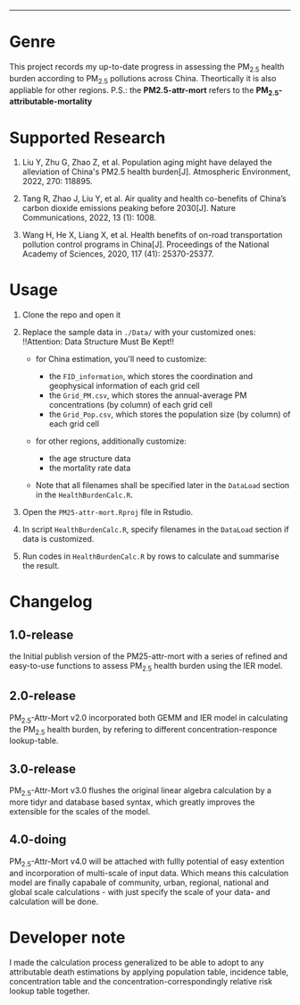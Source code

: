 ****

# Genre
This project records my up-to-date progress in assessing the PM<sub>2.5</sub> health burden according to PM<sub>2.5</sub> pollutions across China. Theortically it is also appliable for other regions. P.S.: the **PM2.5-attr-mort** refers to the **PM<sub>2.5</sub>-attributable-mortality**

# Supported Research
1. Liu Y, Zhu G, Zhao Z, et al. Population aging might have delayed the alleviation of China's PM2.5 health burden[J]. Atmospheric Environment, 2022, 270: 118895.

2. Tang R, Zhao J, Liu Y, et al. Air quality and health co-benefits of China’s carbon dioxide emissions peaking before 2030[J]. Nature Communications, 2022, 13 (1): 1008.

3. Wang H, He X, Liang X, et al. Health benefits of on-road transportation pollution control programs in China[J]. Proceedings of the National Academy of Sciences, 2020, 117 (41): 25370-25377.


# Usage

1. Clone the repo and open it

2. Replace the sample data in `./Data/` with your customized ones: 
!!Attention: Data  Structure Must Be Kept!!

    - for China estimation, you'll need to customize:
        - the `FID_information`, which stores the coordination and geophysical information of each grid cell
        - the `Grid_PM.csv`, which stores the annual-average PM concentrations (by column) of each grid cell
        - the `Grid_Pop.csv`, which stores the population size (by column) of each grid cell

    - for other regions, additionally customize:
        - the age structure data    
        - the mortality rate data
    - Note that all filenames shall be specified later in the `DataLoad` section in the `HealthBurdenCalc.R`.

3. Open the `PM25-attr-mort.Rproj` file in Rstudio.

4. In script `HealthBurdenCalc.R`, specify filenames in the `DataLoad` section if data is customized.

5. Run codes in `HealthBurdenCalc.R` by rows to calculate and summarise the result.


# Changelog

## 1.0-release 

the Initial publish version of the PM25-attr-mort with a series of refined and easy-to-use functions to assess PM<sub>2.5</sub> health burden using the IER model.

## 2.0-release

PM<sub>2.5</sub>-Attr-Mort v2.0 incorporated both GEMM and IER model in calculating the PM<sub>2.5</sub> health burden, by refering to different concentration-responce lookup-table.

## 3.0-release

PM<sub>2.5</sub>-Attr-Mort v3.0 flushes the original linear algebra calculation by a more tidyr and database based syntax, which greatly improves the extensible for the scales of the model. 

## 4.0-doing

PM<sub>2.5</sub>-Attr-Mort v4.0 will be attached with fullly potential of easy extention and incorporation of multi-scale of input data. Which means this calculation model are finally capabale of community, urban, regional, national and global scale calculations - with just specify the scale of your data- and calculation will be done.
# Developer note
I made the calculation process generalized to be able to adopt to any attributable death estimations by applying population table, incidence table, concentration table and the concentration-correspondingly relative risk lookup table together.
